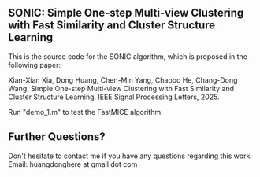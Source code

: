 ## SONIC: Simple One-step Multi-view Clustering with Fast Similarity and Cluster Structure Learning

This is the source code for the SONIC algorithm, which is proposed in the following paper:

Xian-Xian Xia, Dong Huang, Chen-Min Yang, Chaobo He, Chang-Dong Wang.
Simple One-step Multi-view Clustering with Fast Similarity and Cluster Structure Learning. 
IEEE Signal Processing Letters, 2025. 

Run "demo_1.m" to test the FastMICE algorithm.

## Further Questions?
Don't hesitate to contact me if you have any questions regarding this work.   
Email: huangdonghere at gmail dot com
